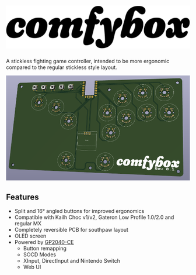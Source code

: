 # ![comfybox](assets/logo.svg)

A stickless fighting game controller, intended to be more ergonomic compared to the regular stickless style layout.

![comfybox pcb](assets/pcb_render.png)

## Features

- Split and 16° angled buttons for improved ergonomics
- Compatible with Kailh Choc v1/v2, Gateron Low Profile 1.0/2.0 and regular MX
- Completely reversible PCB for southpaw layout
- OLED screen
- Powered by [GP2040-CE](https://github.com/OpenStickCommunity/GP2040-CE)
  - Button remapping
  - SOCD Modes
  - XInput, DirectInput and Nintendo Switch
  - Web UI
